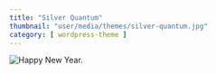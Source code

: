 ```yaml
---
title: "Silver Quantum"
thumbnail: "user/media/themes/silver-quantum.jpg"
category: [ wordpress-theme ]
---
```

![Happy New Year.](http://getbenonit.test/user/media/themes/silver-quantum.jpg)